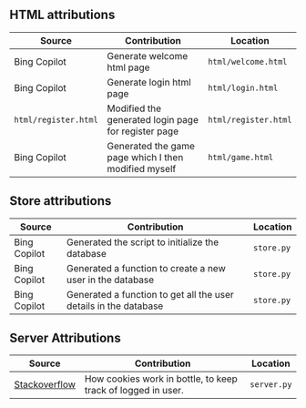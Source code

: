 
## HTML attributions
| Source | Contribution | Location |
|---|---|---|
| Bing Copilot | Generate welcome html page | `html/welcome.html` |
| Bing Copilot | Generate login html page | `html/login.html` |
| `html/register.html` | Modified the generated login page for register page | `html/register.html` |
| Bing Copilot | Generated the game page which I then modified myself | `html/game.html` |

## Store attributions
| Source | Contribution | Location |
|---|---|---|
| Bing Copilot | Generated the script to initialize the database | `store.py` |
| Bing Copilot | Generated a function to create a new user in the database | `store.py` |
| Bing Copilot | Generated a function to get all the user details in the database | `store.py` |

## Server Attributions
| Source | Contribution | Location |
|---|---|---|
| [Stackoverflow](https://stackoverflow.com/questions/21215904/read-cookie-text-value-in-a-python-bottle-application) | How cookies work in bottle, to keep track of logged in user. | `server.py` |
